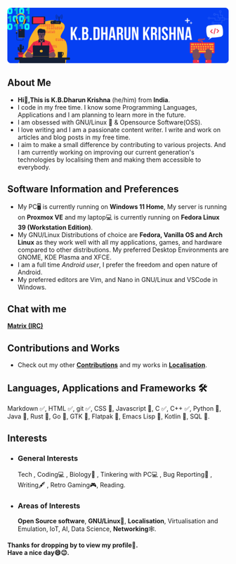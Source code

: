 ![Header Cover Banner Image](kbdk-header-file.png)
<!-- Header Cover Banner Image created using Canva -->
<h2><b>About Me</b></h2>
<ul>
  <li><b> Hi👋,This is K.B.Dharun Krishna</b> (he/him) from <b>India</b>.</li>
  <li>I code in my free time. I know some Programming Languages, Applications and I am planning to learn more in the future.</li>
  <li>I am obsessed with GNU/Linux 🐧 & Opensource Software(OSS).</li>
  <li>I love writing and I am a passionate content writer. I write and work on articles and blog posts in my free time. </li>
  <li>I aim to make a small difference by contributing to various projects. And I am currently working on improving our current generation's technologies by localising them and making them accessible to everybody.</li>
 </ul>
<h2><b>Software Information and Preferences </b></h2>
<ul>
  <li>My PC🖥️ is currently running on <b>Windows 11 Home</b>, My server is running on <b>Proxmox VE</b> and my laptop💻 is currently running on <b>Fedora Linux 39 (Workstation Edition)</b>.</li>
  <li>My GNU/Linux Distributions of choice are <b>Fedora, Vanilla OS and Arch Linux</b> as they work well with all my applications, games, and hardware compared to other distributions. My preferred Desktop Environments are GNOME, KDE Plasma and XFCE.</li>
  <li>I am a full time <i>Android user</i>, I prefer the freedom and open nature of Android.</li>
  <li>My preferred editors are Vim, and Nano in GNU/Linux and VSCode in Windows.</li>
</ul>
<h2><b>Chat with me</b></h2>
  <b><a href="https://matrix.to/#/@kbdk:matrix.org">Matrix (IRC)</a></b>
<h2><b>Contributions and Works</b></h2>
<ul>
<li> Check out my other <a href="https://kbdharun.dev/contributions"><b>Contributions</b></a> and my works in <a href="https://kbdharun.dev/localisation"><b>Localisation</b></a>.</li>
</ul>
<h2><b>Languages, Applications and Frameworks 🛠️</b></h2>
Markdown ✅, HTML ✅, git ✅, CSS 📖, Javascript 📖, C ✅, C++ ✅, Python 📖, Java 📖, Rust 📖, Go 📖, GTK 📖, Flatpak 📖, Emacs Lisp 📖, Kotlin  📖, SQL 📖.
<h2><b>Interests</b></h2>
<ul>
 <li><h3>General Interests</h3>
Tech , Coding💻 , Biology🦠 , Tinkering with PC💻 , Bug Reporting🐛 , Writing🖋️ , Retro Gaming🎮, Reading.
 </li>
<li><h3>Areas of Interests</h3>
<b>Open Source software</b>, <b>GNU/Linux🐧</b>, <b>Localisation</b>, Virtualisation and Emulation, IoT, AI, Data Science, <b>Networking</b>🕸️. </li>
</ul>

<b>Thanks for dropping by to view my profile🙂.<br>
Have a nice day😄😉.</b><br>
